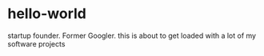 # hello-world
startup founder. Former Googler. this is about to get loaded with a lot of my software projects
